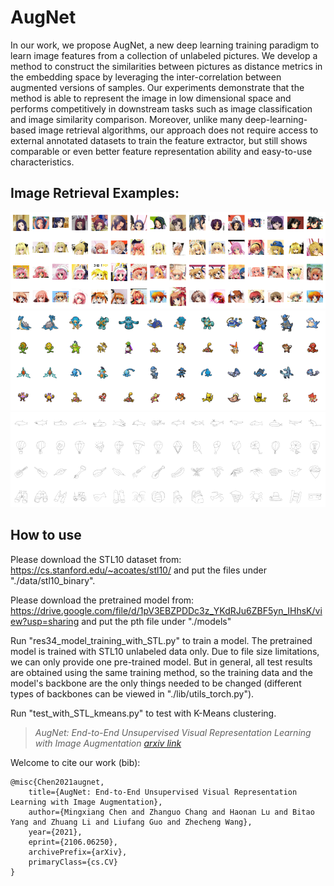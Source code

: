 # AugNet

In our work, we propose AugNet, a new deep learning training paradigm to learn image features from a collection of unlabeled pictures. We develop a method to construct the similarities between pictures as distance metrics in the embedding space by leveraging the inter-correlation between augmented versions of samples. Our experiments demonstrate that the method is able to represent the image in low dimensional space and performs competitively in downstream tasks such as image classification and image similarity comparison. Moreover, unlike many deep-learning-based image retrieval algorithms, our approach does not require access to external annotated datasets to train the feature extractor, but still shows comparable or even better feature representation ability and easy-to-use characteristics.

## Image Retrieval Examples:

<img src="./imgs/cartoon_faces.png" width="600">

<img src="./imgs/cartoon_pokemon2.png" width="600">

<img src="./imgs/cartoon_sketch.png" width="600">

## How to use

Please download the STL10 dataset from:
https://cs.stanford.edu/~acoates/stl10/
and put the files under "./data/stl10_binary".

Please download the pretrained model from:
https://drive.google.com/file/d/1pV3EBZPDDc3z_YKdRJu6ZBF5yn_IHhsK/view?usp=sharing
and put the pth file under "./models"

Run "res34_model_training_with_STL.py" to train a model. The pretrained model is trained with STL10 unlabeled data only. Due to file size limitations, we can only provide one pre-trained model. But in general, all test results are obtained using the same training method, so the training data and the model's backbone are the only things needed to be changed (different types of backbones can be viewed in "./lib/utils_torch.py").

Run "test_with_STL_kmeans.py" to test with K-Means clustering.

> <cite> AugNet: End-to-End Unsupervised Visual Representation Learning with Image Augmentation [arxiv link](https://arxiv.org/abs/2106.06250)</cite>

Welcome to cite our work (bib):

``` 
@misc{Chen2021augnet,
    title={AugNet: End-to-End Unsupervised Visual Representation Learning with Image Augmentation},
    author={Mingxiang Chen and Zhanguo Chang and Haonan Lu and Bitao Yang and Zhuang Li and Liufang Guo and Zhecheng Wang},
    year={2021},
    eprint={2106.06250},
    archivePrefix={arXiv},
    primaryClass={cs.CV}
}
```
